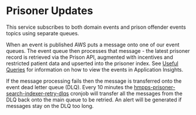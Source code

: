 # Prisoner Updates

This service subscribes to both domain events and prison offender events topics using separate queues.

When an event is published AWS puts a message onto one of our event queues.
The event queue then processes that message - the latest prisoner record is retrieved via the Prison API,
augmented with incentives and restricted patient data and upserted into the prisoner index.
See [Useful Queries](./UsefulQueries.md) for information on how to view the events in Application Insights.

If the message processing fails then the message is transferred onto the event dead letter queue (DLQ).  Every
10 minutes the 
[hmpps-prisoner-search-indexer-retry-dlqs](./helm_deploy/hmpps-prisoner-search-indexer/templates/retry-dlqs-cronjob.yaml)
cronjob will transfer all the messages from the DLQ
back onto the main queue to be retried. An alert will be generated if messages stay on the DLQ too long.

